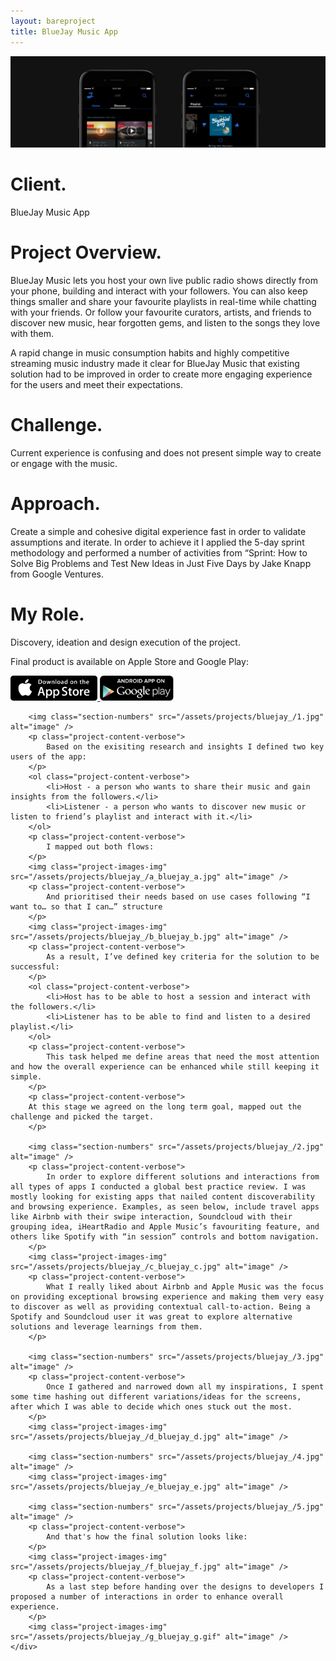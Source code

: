 ```yaml
--- 
layout: bareproject 
title: BlueJay Music App 
---
```


<!-- Project Header Section -->
<div class="container project-container project-head">
    <div class="row max-width-no-overflow">
        <div class="col-lg-12 max-width-no-overflow">
            <div class="header-wrap">
                <img class="project-head-img" src="/assets/projects/bluejay_/header.jpg" alt="">
            </div>
        </div>
    </div>
</div>

<!-- Description Section -->
<div id="#projectDescription" class="container project-container">
    <div class="row">
        <div class="col-sm-1 col-md-1"></div>
        <div class="col-sm-3 col-md-3">
            <h1 class="project-header">Client.</h1>
            <p class="project-content">BlueJay Music App</p>
        </div>
        <div class="col-sm-1 col-md-1"></div>
        <div class="col-sm-6 col-md-6">
            <h1 class="project-header">Project Overview.</h1>
            <p class="project-content">
                BlueJay Music lets you host your own live public radio shows directly from your phone, building and interact with your followers. You can also keep things smaller and share your favourite playlists in real-time while chatting with your friends. Or follow your favourite curators, artists, and friends to discover new music, hear forgotten gems, and listen to the songs they love with them.
            </p>
            <p class="project-content">
                A rapid change in music consumption habits and highly competitive streaming music industry made it clear for BlueJay Music that existing solution had to be improved in order to create more engaging experience for the users and meet their expectations.
            </p>
            <h1 class="project-header">Challenge.</h1>
            <p class="project-content">
                Current experience is confusing and does not present simple way to create or engage with the music.
            </p>
            <h1 class="project-header">Approach.</h1>
            <p class="project-content">
                Create a simple and cohesive digital experience fast in order to validate assumptions and iterate. In order to achieve it I applied the 5-day sprint methodology and performed a number of activities from “Sprint: How to Solve Big Problems and Test New Ideas in Just Five Days by Jake Knapp from Google Ventures.
            </p>
            <h1 class="project-header">My Role.</h1>
            <p class="project-content">
                Discovery, ideation and design execution of the project.
            </p>
            <p class="project-content">Final product is available on Apple Store and Google Play:</p>
            <a href="https://itunes.apple.com/au/app/bluejay-music/id1006630097?mt=8" target="_blank">
                <img src="/assets/projects/bluejay_/appstore.png" alt="" style="height:40px">
            </a>
            <a href="https://play.google.com/store/apps/details?id=com.bluejay.bluejaymusic" target="_blank">
                <img src="/assets/projects/bluejay_/googleplay.png" alt="" style="height:40px">
            </a>
        </div>
        <div class="col-sm-1 col-md-1"></div>
    </div>
</div>

<!-- Project Images Section -->
<div id="#projectImages" class="container project-container-images">
    <div class="project-images">
        
        <img class="section-numbers" src="/assets/projects/bluejay_/1.jpg" alt="image" />
        <p class="project-content-verbose">
            Based on the exisiting research and insights I defined two key users of the app:
        </p>
        <ol class="project-content-verbose">
            <li>Host - a person who wants to share their music and gain insights from the followers.</li>
            <li>Listener - a person who wants to discover new music or listen to friend’s playlist and interact with it.</li>
        </ol>
        <p class="project-content-verbose">
            I mapped out both flows:
        </p>
        <img class="project-images-img" src="/assets/projects/bluejay_/a_bluejay_a.jpg" alt="image" />
        <p class="project-content-verbose">
            And prioritised their needs based on use cases following “I want to… so that I can…” structure
        </p>
        <img class="project-images-img" src="/assets/projects/bluejay_/b_bluejay_b.jpg" alt="image" />
        <p class="project-content-verbose">
            As a result, I’ve defined key criteria for the solution to be successful:
        </p>
        <ol class="project-content-verbose">
            <li>Host has to be able to host a session and interact with the followers.</li>
            <li>Listener has to be able to find and listen to a desired playlist.</li>
        </ol>
        <p class="project-content-verbose">
            This task helped me define areas that need the most attention and how the overall experience can be enhanced while still keeping it simple.
        </p>
        <p class="project-content-verbose">
        At this stage we agreed on the long term goal, mapped out the challenge and picked the target.
        </p>
        
        <img class="section-numbers" src="/assets/projects/bluejay_/2.jpg" alt="image" />
        <p class="project-content-verbose">
            In order to explore different solutions and interactions from all types of apps I conducted a global best practice review. I was mostly looking for existing apps that nailed content discoverability and browsing experience. Examples, as seen below, include travel apps like Airbnb with their swipe interaction, Soundcloud with their grouping idea, iHeartRadio and Apple Music’s favouriting feature, and others like Spotify with “in session” controls and bottom navigation.
        </p>
        <img class="project-images-img" src="/assets/projects/bluejay_/c_bluejay_c.jpg" alt="image" />
        <p class="project-content-verbose">
            What I really liked about Airbnb and Apple Music was the focus on providing exceptional browsing experience and making them very easy to discover as well as providing contextual call-to-action. Being a Spotify and Soundcloud user it was great to explore alternative solutions and leverage learnings from them.
        </p>
        
        <img class="section-numbers" src="/assets/projects/bluejay_/3.jpg" alt="image" />
        <p class="project-content-verbose">
            Once I gathered and narrowed down all my inspirations, I spent some time hashing out different variations/ideas for the screens, after which I was able to decide which ones stuck out the most.
        </p>
        <img class="project-images-img" src="/assets/projects/bluejay_/d_bluejay_d.jpg" alt="image" />
        
        <img class="section-numbers" src="/assets/projects/bluejay_/4.jpg" alt="image" />
        <img class="project-images-img" src="/assets/projects/bluejay_/e_bluejay_e.jpg" alt="image" />
        
        <img class="section-numbers" src="/assets/projects/bluejay_/5.jpg" alt="image" />
        <p class="project-content-verbose">
            And that's how the final solution looks like:
        </p>
        <img class="project-images-img" src="/assets/projects/bluejay_/f_bluejay_f.jpg" alt="image" />
        <p class="project-content-verbose">
            As a last step before handing over the designs to developers I proposed a number of interactions in order to enhance overall experience.
        </p>
        <img class="project-images-img" src="/assets/projects/bluejay_/g_bluejay_g.gif" alt="image" />
    </div>
</div>
